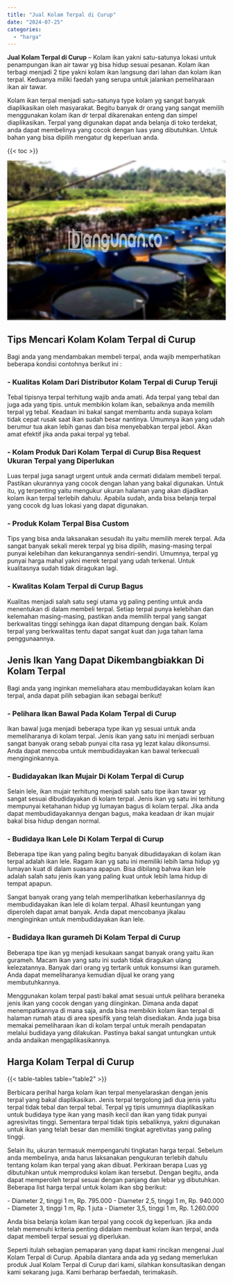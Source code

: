 ```yaml
---
title: "Jual Kolam Terpal di Curup"
date: "2024-07-25"
categories: 
  - "harga"
---
```


**Jual Kolam Terpal di Curup** – Kolam ikan yakni satu-satunya lokasi untuk penampungan ikan air tawar yg bisa hidup sesuai pesanan. Kolam ikan terbagi menjadi 2 tipe yakni kolam ikan langsung dari lahan dan kolam ikan terpal. Keduanya miliki faedah yang serupa untuk jalankan pemeliharaan ikan air tawar.

Kolam ikan terpal menjadi satu-satunya type kolam yg sangat banyak diaplikasikan oleh masyarakat. Begitu banyak dr orang yang sangat memilih menggunakan kolam ikan dr terpal dikarenakan enteng dan simpel diaplikasikan. Terpal yang digunakan dapat anda belanja di toko terdekat, anda dapat membelinya yang cocok dengan luas yang dibutuhkan. Untuk bahan yang bisa dipilih mengatur dg keperluan anda.

{{< toc >}}

![Jual Kolam Terpal di Curup](/images/jual-kolam-terpal-08.png)

## Tips Mencari Kolam Kolam Terpal di Curup

Bagi anda yang mendambakan membeli terpal, anda wajib memperhatikan beberapa kondisi contohnya berikut ini :

### \- Kualitas Kolam Dari Distributor Kolam Terpal di Curup Teruji

Tebal tipisnya terpal terhitung wajib anda amati. Ada terpal yang tebal dan juga ada yang tipis. untuk membikin kolam ikan, sebaiknya anda memilih terpal yg tebal. Keadaan ini bakal sangat membantu anda supaya kolam tidak cepat rusak saat ikan sudah besar nantinya. Umumnya ikan yang udah berumur tua akan lebih ganas dan bisa menyebabkan terpal jebol. Akan amat efektif jika anda pakai terpal yg tebal.

### \- Kolam Produk Dari Kolam Terpal di Curup Bisa Request Ukuran Terpal yang Diperlukan

Luas terpal juga sanagt urgent untuk anda cermati didalam membeli terpal. Pastikan ukurannya yang cocok dengan lahan yang bakal digunakan. Untuk itu, yg terpenting yaitu mengukur ukuran halaman yang akan dijadikan kolam ikan terpal terlebih dahulu. Apabila sudah, anda bisa belanja terpal yang cocok dg luas lokasi yang dapat digunakan.

### \- Produk Kolam Terpal Bisa Custom

Tips yang bisa anda laksanakan sesudah itu yaitu memilih merek terpal. Ada sangat banyak sekali merek terpal yg bisa dipilih, masing-masing terpal punyai kelebihan dan kekurangannya sendiri-sendiri. Umumnya, terpal yg punyai harga mahal yakni merek terpal yang udah terkenal. Untuk kualitasnya sudah tidak diragukan lagi.

### \- Kwalitas Kolam Terpal di Curup Bagus

Kualitas menjadi salah satu segi utama yg paling penting untuk anda menentukan di dalam membeli terpal. Setiap terpal punya kelebihan dan kelemahan masing-masing, pastikan anda memilih terpal yang sangat berkwalitas tinggi sehingga ikan dapat ditampung dengan baik. Kolam terpal yang berkwalitas tentu dapat sangat kuat dan juga tahan lama penggunaannya.

## Jenis Ikan Yang Dapat Dikembangbiakkan Di Kolam Terpal

Bagi anda yang inginkan memeliahara atau membudidayakan kolam ikan terpal, anda dapat pilih sebagian ikan sebagai berikut!

### \- Pelihara Ikan Bawal Pada Kolam Terpal di Curup

Ikan bawal juga menjadi beberapa type ikan yg sesuai untuk anda memeliharanya di kolam terpal. Jenis ikan yang satu ini menjadi serbuan sangat banyak orang sebab punyai cita rasa yg lezat kalau dikonsumsi. Anda dapat mencoba untuk membudidayakan kan bawal terkecuali menginginkannya.

### \- Budidayakan Ikan Mujair Di Kolam Terpal di Curup

Selain lele, ikan mujair terhitung menjadi salah satu tipe ikan tawar yg sangat sesuai dibudidayakan di kolam terpal. Jenis ikan yg satu ini terhitung mempunyai ketahanan hidup yg lumayan bagus di kolam terpal. Jika anda dapat membudidayakannya dengan bagus, maka keadaan dr ikan mujair bakal bisa hidup dengan normal.

### \- Budidaya Ikan Lele Di Kolam Terpal di Curup

Beberapa tipe ikan yang paling begitu banyak dibudidayakan di kolam ikan terpal adalah ikan lele. Ragam ikan yg satu ini memiliki lebih lama hidup yg lumayan kuat di dalam suasana apapun. Bisa dibilang bahwa ikan lele adalah salah satu jenis ikan yang paling kuat untuk lebih lama hidup di tempat apapun.

Sangat banyak orang yang telah memperlihatkan keberhasilannya dg membudidayakan ikan lele di kolam terpal. Alhasil keuntungan yang diperoleh dapat amat banyak. Anda dapat mencobanya jikalau menginginkan untuk membudidayakan ikan lele.

### \- Budidaya Ikan gurameh Di Kolam Terpal di Curup

Beberapa tipe ikan yg menjadi kesukaan sangat banyak orang yaitu ikan gurameh. Macam ikan yang satu ini sudah tidak diragukan ulang kelezatannya. Banyak dari orang yg tertarik untuk konsumsi ikan gurameh. Anda dapat memeliharanya kemudian dijual ke orang yang membutuhkannya.

Menggunakan kolam terpal pasti bakal amat sesuai untuk pelihara beraneka jenis ikan yang cocok dengan yang diinginkan. Dimana anda dapat menempatkannya di mana saja, anda bisa membikin kolam ikan terpal di halaman rumah atau di area spesifik yang telah disediakan. Anda juga bisa memakai pemeliharaan ikan di kolam terpal untuk meraih pendapatan melalui budidaya yang dilakukan. Pastinya bakal sangat untungkan untuk anda andaikan mengaplikasikannya.

## Harga Kolam Terpal di Curup

{{< table-tables table="table2" >}}

Berbicara perihal harga kolam ikan terpal menyelaraskan dengan jenis terpal yang bakal diaplikasikan. Jenis terpal tergolong jadi dua jenis yaitu terpal tidak tebal dan terpal tebal. Terpal yg tipis umumnya diaplikasikan untuk budidaya type ikan yang masih kecil dan ikan yang tidak punyai agresivitas tinggi. Sementara terpal tidak tipis sebaliknya, yakni digunakan untuk ikan yang telah besar dan memiliki tingkat agretivitas yang paling tinggi.

Selain itu, ukuran termasuk mempengaruhi tingkatan harga terpal. Sebelum anda membelinya, anda harus laksanakan pengukuran terlebih dahulu tentang kolam ikan terpal yang akan dibuat. Perkiraan berapa Luas yg dibutuhkan untuk memproduksi kolam ikan tersebut. Dengan begitu, anda dapat memperoleh terpal sesuai dengan panjang dan lebar yg dibutuhkan. Beberapa list harga terpal untuk kolam ikan sbg berikut:

\- Diameter 2, tinggi 1 m, Rp. 795.000 - Diameter 2,5, tinggi 1 m, Rp. 940.000 - Diameter 3, tinggi 1 m, Rp. 1 juta - Diameter 3,5, tinggi 1 m, Rp. 1.260.000

Anda bisa belanja kolam ikan terpal yang cocok dg keperluan. jika anda telah memenuhi kriteria penting didalam membuat kolam ikan terpal, anda dapat membeli terpal sesuai yg diperlukan.

Seperti itulah sebagian pemaparan yang dapat kami rincikan mengenai Jual Kolam Terpal di Curup. Apabila diantara anda ada yg sedang memerlukan produk Jual Kolam Terpal di Curup dari kami, silahkan konsultasikan dengan kami sekarang juga. Kami berharap berfaedah, terimakasih.
